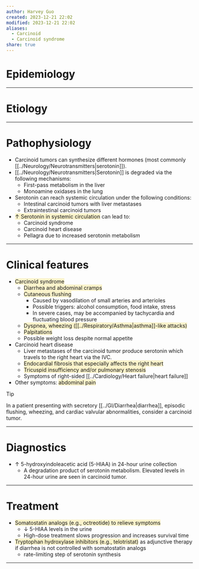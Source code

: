 ```yaml
---
author: Harvey Guo
created: 2023-12-21 22:02
modified: 2023-12-21 22:02
aliases:
  - Carcinoid
  - Carcinoid syndrome
share: true
---
```

# Epidemiology


---
# Etiology


---
# Pathophysiology
- Carcinoid tumors can synthesize different hormones (most commonly [[../Neurology/Neurotransmitters|serotonin]]).
- [[../Neurology/Neurotransmitters|Serotonin]] is degraded via the following mechanisms:
	- First-pass metabolism in the liver
	- Monoamine oxidases in the lung
- Serotonin can reach systemic circulation under the following conditions:
	- Intestinal carcinoid tumors with liver metastases 
	- Extraintestinal carcinoid tumors 
- <span style="background:rgba(240, 200, 0, 0.2)">↑ Serotonin in systemic circulation</span> can lead to:
	- Carcinoid syndrome
	- Carcinoid heart disease
	- Pellagra due to increased serotonin metabolism

---
# Clinical features
- <span style="background:rgba(240, 200, 0, 0.2)">Carcinoid syndrome</span>
	- <span style="background:rgba(240, 200, 0, 0.2)">Diarrhea and abdominal cramps</span>
	- <span style="background:rgba(240, 200, 0, 0.2)">Cutaneous flushing </span>
		- Caused by vasodilation of small arteries and arterioles
		- Possible triggers: alcohol consumption, food intake, stress
		- In severe cases, may be accompanied by tachycardia and fluctuating blood pressure
	- <span style="background:rgba(240, 200, 0, 0.2)">Dyspnea, wheezing ([[../Respiratory/Asthma|asthma]]-like attacks)</span>
	- <span style="background:rgba(240, 200, 0, 0.2)">Palpitations</span>
	- Possible weight loss despite normal appetite
- Carcinoid heart disease
	- Liver metastases of the carcinoid tumor produce serotonin which travels to the right heart via the IVC.
	- <span style="background:rgba(240, 200, 0, 0.2)">Endocardial fibrosis that especially affects the right heart </span>
	- <span style="background:rgba(240, 200, 0, 0.2)">Tricuspid insufficiency and/or pulmonary stenosis</span>
	- Symptoms of right-sided [[../Cardiology/Heart failure|heart failure]]
- Other symptoms: <span style="background:rgba(240, 200, 0, 0.2)">abdominal pain</span>

>[!tip] 
>In a patient presenting with secretory [[../GI/Diarrhea|diarrhea]], episodic flushing, wheezing, and cardiac valvular abnormalities, consider a carcinoid tumor.

---
# Diagnostics
- ↑ 5-hydroxyindoleacetic acid (5-HIAA) in 24-hour urine collection
	- A degradation product of serotonin metabolism. Elevated levels in 24-hour urine are seen in carcinoid tumor.

---
# Treatment
- <span style="background:rgba(240, 200, 0, 0.2)">Somatostatin analogs (e.g., octreotide) to relieve symptoms</span>
	- ↓ 5-HIAA levels in the urine
	- High-dose treatment slows progression and increases survival time
- <span style="background:rgba(240, 200, 0, 0.2)">Tryptophan hydroxylase inhibitors (e.g., telotristat)</span> as adjunctive therapy if diarrhea is not controlled with somatostatin analogs
	- rate-limiting step of serotonin synthesis

---
